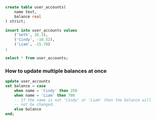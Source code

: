 ```sql
create table user_accounts(
    name text,
    balance real
) strict;
```

```sql
insert into user_accounts values
    ('Seth', 26.3),
    ('Cindy', -10.52),
    ('Liam', -15.78)
;
```

```sql
select * from user_accounts;
```

### How to update multiple balances at once

```sql
update user_accounts
set balance = case
    when name = 'Cindy' then 250
    when name = 'Liam' then 700
    -- If the name is not 'Cindy' or 'Liam' then the balance will
    -- not be changed.
    else balance
end;
```
